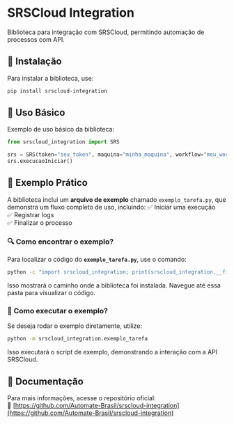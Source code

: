 # SRSCloud Integration

Biblioteca para integração com SRSCloud, permitindo automação de processos com API.

## 🚀 Instalação

Para instalar a biblioteca, use:

```sh
pip install srscloud-integration
```

## 🔹 Uso Básico

Exemplo de uso básico da biblioteca:

```python
from srscloud_integration import SRS

srs = SRS(token="seu_token", maquina="minha_maquina", workflow="meu_workflow", tarefa="minha_tarefa")
srs.execucaoIniciar()
```

## 📌 Exemplo Prático

A biblioteca inclui um **arquivo de exemplo** chamado `exemplo_tarefa.py`, que demonstra um fluxo completo de uso, incluindo:
✅ Iniciar uma execução  
✅ Registrar logs  
✅ Finalizar o processo  

### 🔍 **Como encontrar o exemplo?**
Para localizar o código do **`exemplo_tarefa.py`**, use o comando:

```sh
python -c "import srscloud_integration; print(srscloud_integration.__file__)"
```

Isso mostrará o caminho onde a biblioteca foi instalada. Navegue até essa pasta para visualizar o código.

### 🚀 **Como executar o exemplo?**
Se deseja rodar o exemplo diretamente, utilize:

```sh
python -m srscloud_integration.exemplo_tarefa
```

Isso executará o script de exemplo, demonstrando a interação com a API SRSCloud.

## 📝 Documentação

Para mais informações, acesse o repositório oficial:  
🔗 [https://github.com/Automate-Brasil/srscloud-integration](https://github.com/Automate-Brasil/srscloud-integration)
```